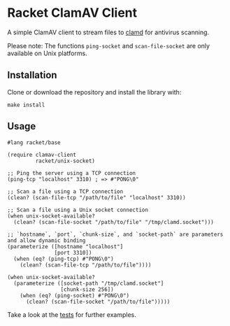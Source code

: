 # Racket ClamAV Client

A simple ClamAV client to stream files to [clamd](https://linux.die.net/man/8/clamd) for antivirus scanning.

Please note: The functions `ping-socket` and `scan-file-socket` are only available on Unix platforms.

## Installation

Clone or download the repository and install the library with:

```shell
make install
```

## Usage

```racket
#lang racket/base

(require clamav-client
         racket/unix-socket)

;; Ping the server using a TCP connection
(ping-tcp "localhost" 3310) ; => #"PONG\0"

;; Scan a file using a TCP connection
(clean? (scan-file-tcp "/path/to/file" "localhost" 3310))

;; Scan a file using a Unix socket connection
(when unix-socket-available?
  (clean? (scan-file-socket "/path/to/file" "/tmp/clamd.socket")))

;; `hostname`, `port`, `chunk-size`, and `socket-path` are parameters and allow dynamic binding
(parameterize ([hostname "localhost"]
               [port 3310])
  (when (eq? (ping-tcp) #"PONG\0")
    (clean? (scan-file-tcp "/path/to/file"))))

(when unix-socket-available?
  (parameterize ([socket-path "/tmp/clamd.socket"]
                 [chunk-size 256])
    (when (eq? (ping-socket) #"PONG\0")
      (clean? (scan-file-socket "/path/to/file")))))
```

Take a look at the [tests](clamav-client-test/clamav-client.rkt) for further examples.
